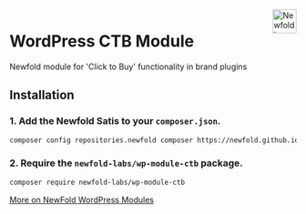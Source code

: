 <a href="https://newfold.com/" target="_blank">
    <img src="https://newfold.com/content/experience-fragments/newfold/site-header/master/_jcr_content/root/header/logo.coreimg.svg/1621395071423/newfold-digital.svg" alt="Newfold Logo" title="Newfold Digital" align="right" 
height="42" />
</a>

# WordPress CTB Module

Newfold module for 'Click to Buy' functionality in brand plugins

## Installation

### 1. Add the Newfold Satis to your `composer.json`.

 ```bash
 composer config repositories.newfold composer https://newfold.github.io/satis
 ```

### 2. Require the `newfold-labs/wp-module-ctb` package.

 ```bash
 composer require newfold-labs/wp-module-ctb
 ```

[More on NewFold WordPress Modules](https://github.com/newfold-labs/wp-module-loader)
